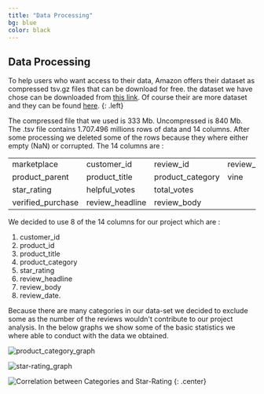 ```yaml
---
title: "Data Processing"
bg: blue
color: black
---
```


## Data Processing

To help users who want access to their data, Amazon offers their dataset as compressed tsv.gz files that can be download for free. the dataset we have chose can be downloaded from [this link](https://s3.amazonaws.com/amazon-reviews-pds/tsv/amazon_reviews_multilingual_UK_v1_00.tsv.gz). Of course their are more dataset and they can be found [here](https://s3.amazonaws.com/amazon-reviews-pds/tsv/index.txt).
{: .left}

The compressed file that we used is 333 Mb. Uncompressed is 840 Mb. The .tsv file contains 1.707.496 millions rows of data and 14 columns. After some processing we deleted some of the rows because they where either empty (NaN) or corrupted.
The 14 columns are :
<div align = "center">
<table style="width:100%">
<tr>
<td align="left">marketplace</td>
<td align="left">customer_id</td>
<td align="left">review_id</td>
<td align="left">review_date</td>
</tr>
<tr>
<td align="left">product_parent</td>
<td align="left">product_title</td>
<td align="left">product_category</td>
<td align="left">vine</td>
</tr>
<tr>
<td align="left">star_rating</td>
<td align="left">helpful_votes</td>
<td align="left">total_votes</td>

</tr>
<tr>
<td align="left">verified_purchase</td>
<td align="left">review_headline</td>
<td align="left">review_body</td>

</tr>
</table>
</div>
<!-- {: .center} -->
We decided to use 8 of the 14 columns for our project which are :

1. customer_id
1. product_id
1. product_title
1. product_category
1. star_rating
1. review_headline
1. review_body
1. review_date.

Because there are many categories in our data-set we decided to exclude some as the number of the reviews wouldn't contribute to our project analysis. In the below graphs we show some of the basic statistics we where able to conduct with the data we obtained.


![product_category_graph](https://raw.githubusercontent.com/carmignanivittorio/SocialGraphProject/master/img/product_category.jpg)

![star-rating_graph](https://raw.githubusercontent.com/carmignanivittorio/SocialGraphProject/master/img/star_rating.png)

![Correlation between Categories and Star-Rating](https://raw.githubusercontent.com/carmignanivittorio/SocialGraphProject/master/img/Correlation%20between%20Categories%20and%20Star-Rating.png)
{: .center}
